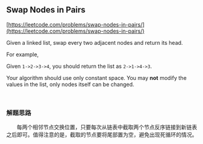 ## Swap Nodes in Pairs

[https://leetcode.com/problems/swap-nodes-in-pairs/](https://leetcode.com/problems/swap-nodes-in-pairs/)

Given a linked list, swap every two adjacent nodes and return its head.

For example,

Given `1->2->3->4`, you should return the list as `2->1->4->3`.

Your algorithm should use only constant space. You may **not** modify the values in the list, only nodes itself can be changed.

<br>

### 解题思路

&nbsp;&nbsp;&nbsp;&nbsp;&nbsp;&nbsp;&nbsp;每两个相邻节点交换位置，只要每次从链表中截取两个节点反序链接到新链表之后即可。值得注意的是，截取的节点要将尾部置为空，避免出现死循环的情况。
